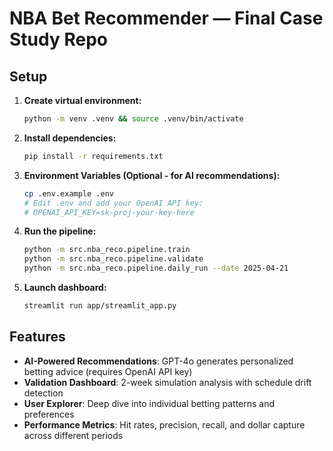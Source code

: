 # NBA Bet Recommender — Final Case Study Repo

## Setup

1. **Create virtual environment:**
   ```bash
   python -m venv .venv && source .venv/bin/activate
   ```

2. **Install dependencies:**
   ```bash
   pip install -r requirements.txt
   ```

3. **Environment Variables (Optional - for AI recommendations):**
   ```bash
   cp .env.example .env
   # Edit .env and add your OpenAI API key:
   # OPENAI_API_KEY=sk-proj-your-key-here
   ```

4. **Run the pipeline:**
   ```bash
   python -m src.nba_reco.pipeline.train
   python -m src.nba_reco.pipeline.validate
   python -m src.nba_reco.pipeline.daily_run --date 2025-04-21
   ```

5. **Launch dashboard:**
   ```bash
   streamlit run app/streamlit_app.py
   ```

## Features

- **AI-Powered Recommendations**: GPT-4o generates personalized betting advice (requires OpenAI API key)
- **Validation Dashboard**: 2-week simulation analysis with schedule drift detection
- **User Explorer**: Deep dive into individual betting patterns and preferences
- **Performance Metrics**: Hit rates, precision, recall, and dollar capture across different periods
